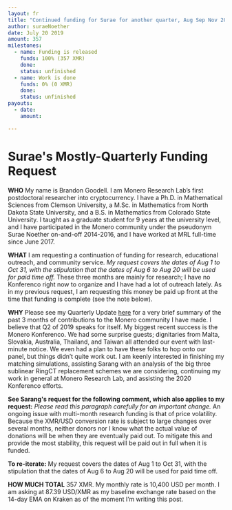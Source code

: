 ```yaml
---
layout: fr
title: "Continued funding for Surae for another quarter, Aug Sep Nov 2019"
author: suraeNoether
date: July 20 2019
amount: 357
milestones:
  - name: Funding is released
    funds: 100% (357 XMR)
    done:
    status: unfinished
  - name: Work is done
    funds: 0% (0 XMR)
    done:
    status: unfinished
payouts:
  - date: 
    amount: 

---
```


# Surae's Mostly-Quarterly Funding Request

**WHO** My name is Brandon Goodell. I am Monero Research Lab’s first postdoctoral researcher into cryptocurrency. I have a Ph.D. in Mathematical Sciences from Clemson University, a M.Sc. in Mathematics from North Dakota State University, and a B.S. in Mathematics from Colorado State University. I taught as a graduate student for 9 years at the university level, and I have participated in the Monero community under the pseudonym Surae Noether on-and-off 2014-2016, and I have worked at MRL full-time since June 2017.

**WHAT** I am requesting a continuation of funding for research, educational outreach, and community service. _My request covers the dates of Aug 1 to Oct 31, with the stipulation that the dates of Aug 6 to Aug 20 will be used for paid time off._ These three months are mainly for research; I have no Konferenco right now to organize and I have had a lot of outreach lately. As in my previous request, I am requesting this money be paid up front at the time that funding is complete (see the note below).

**WHY** Please see my Quarterly Update [here](https://repo.getmonero.org/monero-project/ccs-proposals/merge_requests/50#note_5435) for a very brief summary of the past 3 months of contributions to the Monero community I have made. I believe that Q2 of 2019 speaks for itself. My biggest recent success is the Monero Konferenco. We had some surprise guests; dignitaries from Malta, Slovakia, Australia, Thailand, and Taiwan all attended our event with last-minute notice. We even had a plan to have these folks to hop onto our panel, but things didn’t quite work out. I am keenly interested in finishing my matching simulations, assisting Sarang with an analysis of the big three sublinear RingCT replacement schemes we are considering, continuing my work in general at Monero Research Lab, and assisting the 2020 Konferenco efforts.

**See Sarang's request for the following comment, which also applies to my request:** _Please read this paragraph carefully for an important change._ An ongoing issue with multi-month research funding is that of price volatility. Because the XMR/USD conversion rate is subject to large changes over several months, neither donors nor I know what the actual value of donations will be when they are eventually paid out. To mitigate this and provide the most stability, this request will be paid out in full when it is funded.

**To re-iterate:** My request covers the dates of Aug 1 to Oct 31, with the stipulation that the dates of Aug 6 to Aug 20 will be used for paid time off.

**HOW MUCH TOTAL** 357 XMR. My monthly rate is 10,400 USD per month. I am asking at 87.39 USD/XMR as my baseline exchange rate based on the 14-day EMA on Kraken as of the moment I’m writing this post. 